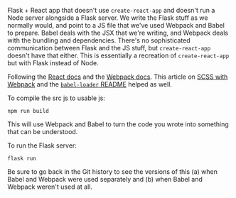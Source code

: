 Flask + React app that doesn't use `create-react-app` and doesn't run a Node server alongside a Flask server. We write the Flask stuff as we normally would, and point to a JS file that we've used Webpack and Babel to prepare. Babel deals with the JSX that we're writing, and Webpack deals with the bundling and dependencies. There's no sophisticated communication between Flask and the JS stuff, but `create-react-app` doesn't have that either. This is essentially a recreation of `create-react-app` but with Flask instead of Node.

Following the [React docs](https://reactjs.org/docs/add-react-to-a-website.html) and the [Webpack docs](https://webpack.js.org/guides/getting-started/). This article on [SCSS with Webpack](https://developerhandbook.com/webpack/how-to-configure-scss-modules-for-webpack/) and the [`babel-loader` README](https://github.com/babel/babel-loader) helped as well.

To compile the src js to usable js:

```
npm run build
```

This will use Webpack and Babel to turn the code you wrote into something that can be understood.

To run the Flask server:

```
flask run
```

Be sure to go back in the Git history to see the versions of this (a) when Babel and Webpack were used separately and (b) when Babel and Webpack weren't used at all.
